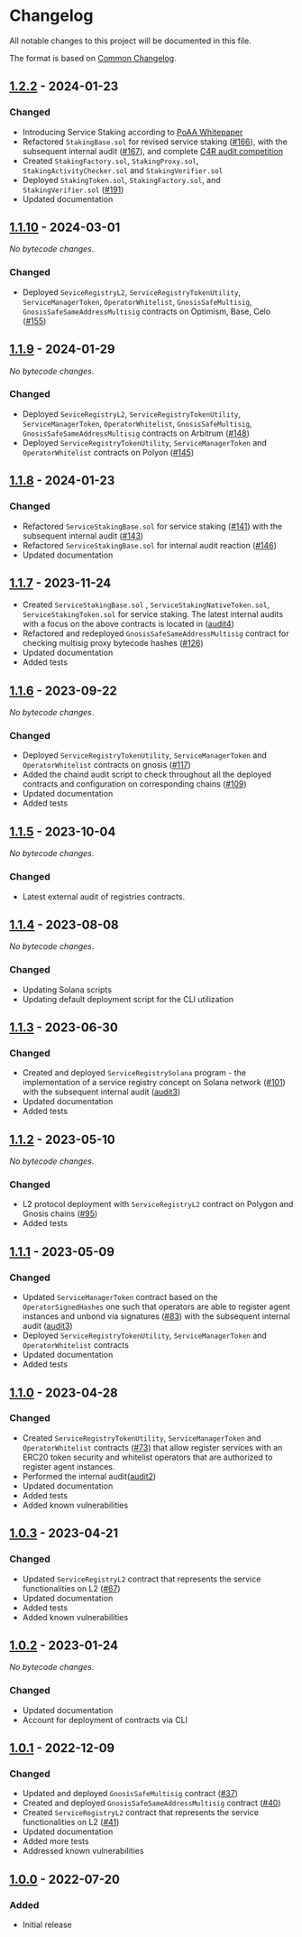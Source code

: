 # Changelog

All notable changes to this project will be documented in this file.

The format is based on [Common Changelog](https://common-changelog.org).

[1.2.2]: https://github.com/valory-xyz/autonolas-registries/compare/v1.1.10...v1.2.2
[1.1.10]: https://github.com/valory-xyz/autonolas-registries/compare/v1.1.9...v1.1.10
[1.1.9]: https://github.com/valory-xyz/autonolas-registries/compare/v1.1.8...v1.1.9
[1.1.8]: https://github.com/valory-xyz/autonolas-registries/compare/v1.1.7...v1.1.8
[1.1.7]: https://github.com/valory-xyz/autonolas-registries/compare/v1.1.6...v1.1.7
[1.1.6]: https://github.com/valory-xyz/autonolas-registries/compare/v1.1.4...v1.1.6
[1.1.5]: https://github.com/valory-xyz/autonolas-registries/compare/v1.1.4...v1.1.5
[1.1.4]: https://github.com/valory-xyz/autonolas-registries/compare/v1.1.3...v1.1.4
[1.1.3]: https://github.com/valory-xyz/autonolas-registries/compare/v1.1.2...v1.1.3
[1.1.2]: https://github.com/valory-xyz/autonolas-registries/compare/v1.1.1...v1.1.2
[1.1.1]: https://github.com/valory-xyz/autonolas-registries/compare/v1.1.0...v1.1.1
[1.1.0]: https://github.com/valory-xyz/autonolas-registries/compare/v1.0.3...v1.1.0
[1.0.3]: https://github.com/valory-xyz/autonolas-registries/compare/v1.0.2...v1.0.3
[1.0.2]: https://github.com/valory-xyz/autonolas-registries/compare/v1.0.1...v1.0.2
[1.0.1]: https://github.com/valory-xyz/autonolas-registries/compare/v1.0.0...v1.0.1
[1.0.0]: https://github.com/valory-xyz/autonolas-registries/releases/tag/v1.0.0


## [1.2.2] - 2024-01-23

### Changed

- Introducing Service Staking according to [PoAA Whitepaper](https://staking.olas.network/poaa-whitepaper.pdf)
- Refactored `StakingBase.sol` for revised service staking ([#166](https://github.com/valory-xyz/autonolas-registries/pull/141)), with the subsequent internal audit ([#167](https://github.com/valory-xyz/autonolas-registries/pull/167)), and complete [C4R audit competition](https://github.com/code-423n4/2024-05-olas-findings)
- Created `StakingFactory.sol`, `StakingProxy.sol`, `StakingActivityChecker.sol` and  `StakingVerifier.sol`
- Deployed `StakingToken.sol`, `StakingFactory.sol`, and  `StakingVerifier.sol` ([#191](https://github.com/valory-xyz/autonolas-registries/pull/191))
- Updated documentation

## [1.1.10] - 2024-03-01

_No bytecode changes_.

### Changed

- Deployed `SeviceRegistryL2`, `ServiceRegistryTokenUtility`, `ServiceManagerToken`, `OperatorWhitelist`, `GnosisSafeMultisig`, `GnosisSafeSameAddressMultisig` contracts on Optimism, Base, Celo ([#155](https://github.com/valory-xyz/autonolas-registries/pull/155))

## [1.1.9] - 2024-01-29

_No bytecode changes_.

### Changed

- Deployed `SeviceRegistryL2`, `ServiceRegistryTokenUtility`, `ServiceManagerToken`, `OperatorWhitelist`, `GnosisSafeMultisig`, `GnosisSafeSameAddressMultisig` contracts on Arbitrum ([#148](https://github.com/valory-xyz/autonolas-registries/pull/148))
- Deployed `ServiceRegistryTokenUtility`, `ServiceManagerToken` and `OperatorWhitelist` contracts on Polyon ([#145](https://github.com/valory-xyz/autonolas-registries/pull/148))

## [1.1.8] - 2024-01-23

### Changed

- Refactored `ServiceStakingBase.sol` for service staking ([#141](https://github.com/valory-xyz/autonolas-registries/pull/141)) with the subsequent internal audit ([#143](https://github.com/valory-xyz/autonolas-registries/pull/143)) 
- Refactored `ServiceStakingBase.sol` for internal audit reaction ([#146](https://github.com/valory-xyz/autonolas-registries/pull/146)) 
- Updated documentation

## [1.1.7] - 2023-11-24
- Created `ServiceStakingBase.sol` , `ServiceStakingNativeToken.sol`, `ServiceStakingToken.sol` for service staking. The latest internal audits with a focus on the above contracts is located in ([audit4](https://github.com/valory-xyz/autonolas-registries/tree/main/audits/internal4)) 
- Refactored and redeployed `GnosisSafeSameAddressMultisig` contract for checking multisig proxy bytecode hashes ([#126](https://github.com/valory-xyz/autonolas-registries/pull/126))
- Updated documentation
- Added tests

## [1.1.6] - 2023-09-22

_No bytecode changes_.

### Changed

- Deployed `ServiceRegistryTokenUtility`, `ServiceManagerToken` and `OperatorWhitelist` contracts on gnosis ([#117](https://github.com/valory-xyz/autonolas-registries/pull/117))
- Added the chaind audit script to check throughout all the deployed contracts and configuration on corresponding chains ([#109](https://github.com/valory-xyz/autonolas-registries/pull/109))
- Updated documentation
- Added tests

## [1.1.5] - 2023-10-04

_No bytecode changes_.

### Changed

- Latest external audit of registries contracts.

## [1.1.4] - 2023-08-08

_No bytecode changes_.

### Changed

- Updating Solana scripts
- Updating default deployment script for the CLI utilization

## [1.1.3] - 2023-06-30

### Changed

- Created and deployed `ServiceRegistrySolana` program - the implementation of a service registry concept on Solana network ([#101](https://github.com/valory-xyz/autonolas-registries/pull/101))
  with the subsequent internal audit ([audit3](https://github.com/valory-xyz/autonolas-registries/tree/main/audits/internal3))
- Updated documentation
- Added tests

## [1.1.2] - 2023-05-10

_No bytecode changes_.

### Changed

- L2 protocol deployment with `ServiceRegistryL2` contract on Polygon and Gnosis chains ([#95](https://github.com/valory-xyz/autonolas-registries/pull/95))
- Added tests

## [1.1.1] - 2023-05-09

### Changed

- Updated `ServiceManagerToken` contract based on the `OperatorSignedHashes` one such that operators are able to register agent instances and unbond via signatures ([#83](https://github.com/valory-xyz/autonolas-registries/pull/83))
  with the subsequent internal audit ([audit3](https://github.com/valory-xyz/autonolas-registries/tree/main/audits/internal3))
- Deployed `ServiceRegistryTokenUtility`, `ServiceManagerToken` and `OperatorWhitelist` contracts
- Updated documentation
- Added tests

## [1.1.0] - 2023-04-28

### Changed

- Created `ServiceRegistryTokenUtility`, `ServiceManagerToken` and `OperatorWhitelist` contracts ([#73](https://github.com/valory-xyz/autonolas-registries/pull/73))
  that allow register services with an ERC20 token security and whitelist operators that are authorized to register agent instances.
- Performed the internal audit([audit2](https://github.com/valory-xyz/autonolas-registries/tree/main/audits/internal2))
- Updated documentation
- Added tests
- Added known vulnerabilities

## [1.0.3] - 2023-04-21

### Changed

- Updated `ServiceRegistryL2` contract that represents the service functionalities on L2 ([#67](https://github.com/valory-xyz/autonolas-registries/pull/67))
- Updated documentation
- Added tests
- Added known vulnerabilities

## [1.0.2] - 2023-01-24

_No bytecode changes_.

### Changed

- Updated documentation
- Account for deployment of contracts via CLI

## [1.0.1] - 2022-12-09

### Changed

- Updated and deployed `GnosisSafeMultisig` contract ([#37](https://github.com/valory-xyz/autonolas-registries/pull/37))
- Created and deployed `GnosisSafeSameAddressMultisig` contract ([#40](https://github.com/valory-xyz/autonolas-registries/pull/40))
- Created `ServiceRegistryL2` contract that represents the service functionalities on L2 ([#41](https://github.com/valory-xyz/autonolas-registries/pull/41))
- Updated documentation
- Added more tests
- Addressed known vulnerabilities

## [1.0.0] - 2022-07-20

### Added

- Initial release